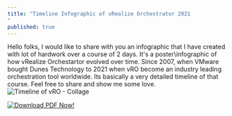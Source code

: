 ```yaml
---
title: "Timeline Infographic of vRealize Orchestrator 2021
"
published: true
---
```


Hello folks,
I would like to share with you an infographic that I have created with lot of hardwork over a course of 2 days. It's a poster\infographic of how vRealize Orchestartor evolved over time. Since 2007, when VMware bought Dunes Technology to 2021 when vRO become an industry leading orchestration tool worldwide. Its basically a very detailed timeline of that course. Feel free to share and show me some love.
![Timeline of vRO - Collage](https://user-images.githubusercontent.com/7029361/124084626-d3394100-da6c-11eb-9e97-f23713bff689.png)

[![Download PDF Now!](https://user-images.githubusercontent.com/7029361/124084476-a422cf80-da6c-11eb-96d8-b431b53c5c25.png)](https://github.com/imtrinity94/imtrinity94.github.io/files/6746262/vRealize.Orchestrator.Timeline.Infographic.1.pdf)
